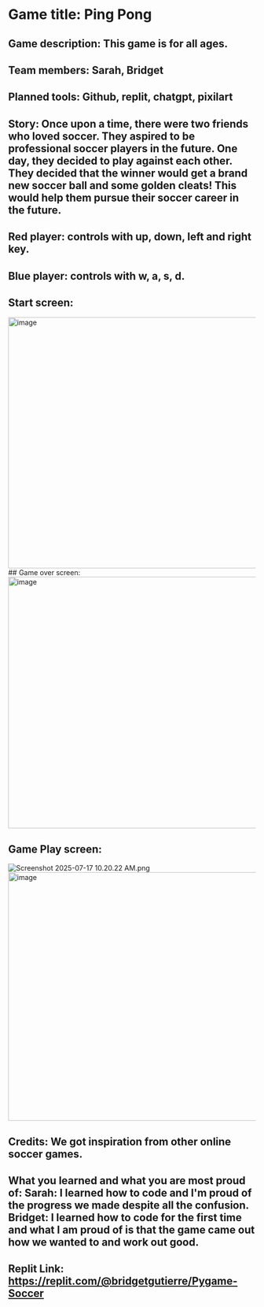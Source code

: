# Game title: Ping Pong

## Game description: This game is for all ages.

## Team members: Sarah, Bridget

## Planned tools: Github, replit, chatgpt, pixilart

## Story: Once upon a time, there were two friends who loved soccer. They aspired to be professional soccer players in the future. One day, they decided to play against each other. They decided that the winner would get a brand new soccer ball and some golden cleats! This would help them pursue their soccer career in the future.
## Red player: controls with up, down, left and right key. 
## Blue  player: controls with w, a, s, d.
## Start screen: 
<img width="995" height="510" alt="image" src="https://github.com/user-attachments/assets/d71f70e3-0243-41f7-9ec8-92414bcd29e9" />
## Game over screen: 
<img width="1002" height="511" alt="image" src="https://github.com/user-attachments/assets/1625ae54-bbcf-4454-a523-30ee40531248" />

## Game Play screen:
<img src="blob:chrome-untrusted://media-app/ab49af35-5ae4-4b8c-9fd8-56632c7cfe0d" alt="Screenshot 2025-07-17 10.20.22 AM.png"/><img width="999" height="505" alt="image" src="https://github.com/user-attachments/assets/86a4fcec-b24f-49ad-97be-0c4c4a40a23f" />

## Credits: We got inspiration from other online soccer games.
## What you learned and what you are most proud of: Sarah: I learned how to code and I'm proud of the progress we made despite all the confusion. Bridget: I learned how to code for the first time and what I am proud of is that the game came out how we wanted to and work out good. 
## Replit Link: https://replit.com/@bridgetgutierre/Pygame-Soccer
